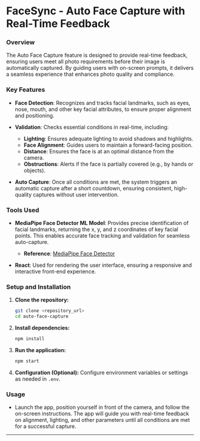 # FaceSync - Auto Face Capture with Real-Time Feedback

### Overview
The Auto Face Capture feature is designed to provide real-time feedback, ensuring users meet all photo requirements before their image is automatically captured. By guiding users with on-screen prompts, it delivers a seamless experience that enhances photo quality and compliance.

### Key Features

- **Face Detection**: Recognizes and tracks facial landmarks, such as eyes, nose, mouth, and other key facial attributes, to ensure proper alignment and positioning.

- **Validation**: Checks essential conditions in real-time, including:
  - **Lighting**: Ensures adequate lighting to avoid shadows and highlights.
  - **Face Alignment**: Guides users to maintain a forward-facing position.
  - **Distance**: Ensures the face is at an optimal distance from the camera.
  - **Obstructions**: Alerts if the face is partially covered (e.g., by hands or objects).

- **Auto Capture**: Once all conditions are met, the system triggers an automatic capture after a short countdown, ensuring consistent, high-quality captures without user intervention.

### Tools Used

- **MediaPipe Face Detector ML Model**: Provides precise identification of facial landmarks, returning the x, y, and z coordinates of key facial points. This enables accurate face tracking and validation for seamless auto-capture.
  - **Reference**: [MediaPipe Face Detector](https://ai.google.dev/edge/mediapipe/solutions/vision/face_detector)

- **React**: Used for rendering the user interface, ensuring a responsive and interactive front-end experience.

### Setup and Installation

1. **Clone the repository:**
   ```bash
   git clone <repository_url>
   cd auto-face-capture
   ```

2. **Install dependencies:**
   ```bash
   npm install
   ```

3. **Run the application:**
   ```bash
   npm start
   ```

4. **Configuration (Optional):**
   Configure environment variables or settings as needed in `.env`.

### Usage

- Launch the app, position yourself in front of the camera, and follow the on-screen instructions. The app will guide you with real-time feedback on alignment, lighting, and other parameters until all conditions are met for a successful capture.

---
